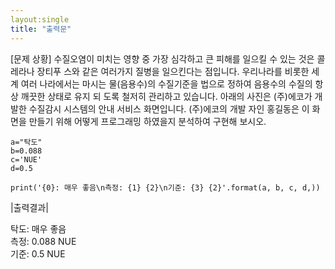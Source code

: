 ```yaml
---
layout:single
title: "출력문"
---
```


[문제 상황]
수질오염이 미치는 영향 중 가장 심각하고 큰 피해를 일으킬 수 있는 것은 콜레라나 장티푸
스와 같은 여러가지 질병을 일으킨다는 점입니다. 우리나라를 비롯한 세계 여러 나라에서는
마시는 물(음용수)의 수질기준을 법으로 정하여 음용수의 수질의 항상 깨끗한 상태로 유지 되
도록 철저히 관리하고 있습니다.
아래의 사진은 (주)에코가 개발한 수질감시 시스템의 안내 서비스 화면입니다. (주)에코의 개발
자인 홍길동은 이 화면을 만들기 위해 어떻게 프로그래밍 하였을지 분석하여 구현해 보시오.

~~~
a="탁도"
b=0.088
c='NUE'
d=0.5

print('{0}: 매우 좋음\n측정: {1} {2}\n기준: {3} {2}'.format(a, b, c, d,))

~~~

|출력결과|  

탁도: 매우 좋음  
측정: 0.088 NUE  
기준: 0.5 NUE
